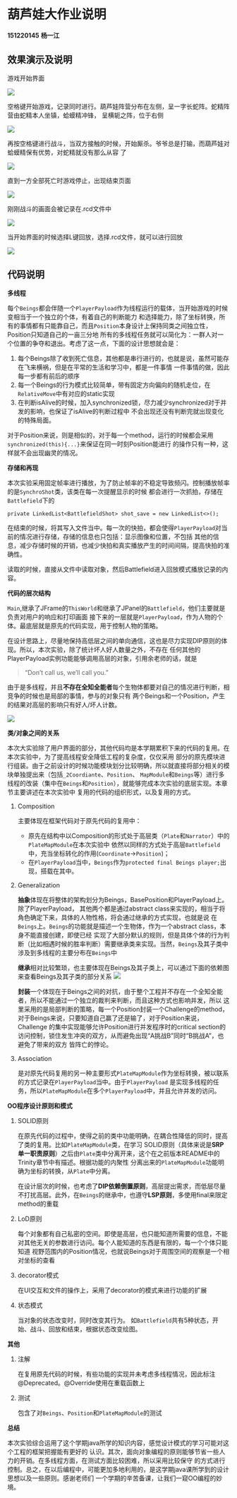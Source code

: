 葫芦娃大作业说明
=====
**151220145** **杨一江**

效果演示及说明
-----
游戏开始界面

![](./Pictures/Welcome%20Pic.jpg)

空格键开始游戏，记录同时进行。葫芦娃阵营分布在左侧，呈一字长蛇阵。蛇精阵营由蛇精本人坐镇，蛤蟆精冲锋，
呈横轭之阵，位于右侧

![](./Pictures/Begin%20Pic.jpg)

再按空格键进行战斗，当双方接触的时候，开始厮杀。爷爷总是打输，而葫芦娃对蛤蟆精保有优势，对蛇精就没有那么从容
了

![](./Pictures/Fight%20Pic.png)

直到一方全部死亡时游戏停止，出现结束页面

![](./Pictures/End%20Pic.png)

刚刚战斗的画面会被记录在.rcd文件中

![](./Pictures/Save%20Pic.png)

当开始界面的时候选择L键回放，选择.rcd文件，就可以进行回放

![](./Pictures/Choose%20Pic.png)

代码说明
-----
**多线程**

每个`Beings`都会伴随一个`PlayerPayload`作为线程运行的载体，当开始游戏的时候变相当于一个独立的个体，有着自己的判断能力
和选择能力，除了坐标转换，所有的事情都有只能靠自己，而且`Position`本身设计上保持同类之间独立性，Position只知道自己的一亩三分地
所有的多线程任务就可以简化为：一群人对一个位置的争夺和退出。考虑了这一点，下面的设计思想就会是：

1. 每个Beings除了收到死亡信息，其他都是串行进行的，也就是说，虽然可能存在飞来横祸，但是在平常的生活和学习中，都是一件事情
一件事情的做，因此每一步都有前后的顺序
2. 每一个Beings的行为模式比较简单，带有固定方向偏向的随机走位，在`RelativeMove`中有对应的static实现
3. 在判断isAlive的时候，加入synchronized锁，尽力减少synchronized对于并发的影响，也保证了isAlive的判断过程中
不会出现还没有判断完就出现变化的特殊局面。

对于Position来说，则是相似的，对于每一个method，运行的时候都会采用`synchronized(this){...}`来保证在同一时刻Position能进行
的操作只有一种，这样就不会出现幽灵的情况。

**存储和再现**

本次实验采用固定帧率进行播放，为了防止帧率的不稳定导致频闪。控制播放帧率的是`SynchroShot`类，该类在每一次提醒显示的时候
都会进行一次抓拍，存储在`Battlefield`下的
    
    private LinkedList<BattlefieldShot> shot_save = new LinkedList<>();
    
在结束的时候，将其写入文件当中。每一次的快拍，都会使得`PlayerPayload`对当前的情况进行存储，存储的信息也只包括：显示图像和位置，不包括
其他的信息，减少存储时候的开销，也减少快拍和真实播放产生的时间间隔，提高快拍的准确性。

读取的时候，直接从文件中读取对象，然后Battlefield进入回放模式播放记录的内容。

**代码的层次结构**

`Main`,继承了JFrame的`ThisWorld`和继承了JPanel的`Battlefield`，他们主要就是负责对用户的响应和打印画面
接下来的一层就是`PlayerPayload`，作为人物的个体。最底层就是原先的代码实现，用于控制人物的策略。

在设计思路上，尽量地保持高低层之间的单向通信，这也是尽力实现DIP原则的体现。所以，本次实验，除了统计坏人好人数量之外，不存在
任何其他的PlayerPayload实例功能能够调用高层的对象，引用余老师的话，就是

>“Don’t call us, we’ll call you.”

由于是多线程，并且**不存在全知全能者**每个生物体都要对自己的情况进行判断，相竞争的时候也是局部的事情，参与的对象只有
两个Beings和一个Position，产生的结果对高层的影响只有好人/坏人计数。

![](./Pictures/Re-use%20code.png)

**类/对象之间的关系**

本次大实验除了用户界面的部分，其他代码均是本学期累积下来的代码的复用。在本次实验中，为了提高线程安全降低工程的复杂度，仅仅采用
部分的原先模块进行组装。由于之前设计的时候功能模块划分比较明确，所以就直接将部分相关的模块单独提出来（包括`_2Coordiante`、`Position`、
`MapModule`和`Beings`等）进行多线程的改装（集中在`Beings`和`Position`），就能够完成本次实验的底层实现。本章节主要讲述在本次实验中
复用的代码的组织形式，以及复用的方式。

1. Composition

    主要体现在框架代码对于原先代码的复用中：
    + 原先在结构中以Composition的形式处于高层类（`Plate`和`Narrator`）中的`PlateMapModule`在本次实验中
      依然以同样的方式处于高层`Battlefield`中，充当坐标转化的作用(`Coordinate`->`Position`)；
    + 在`PlayerPayload`当中，`Beings`作为`protected final Beings player;`出现，搭载在其中。

2. Generalization

    **抽象**体现在将整体的架构划分为Beings，BasePosition和PlayerPayload上。除了PlayerPayload，
    其他两个都是通过abstract class来实现的，相当于将角色确定下来，具体的人物性格，将会通过继承的方式实现，也就是说
    在`Beings`上。`Beings`的功能就是描述一个生物体，作为一个abstract class，本身不能直接创建，即使已经
    实现了大部分默认的规则，但是具体个体的行为判断（比如相遇时候的胜率判断）需要继承类来实现。当然，`Beings`及其子类中涉及到多线程的主要分布在`Beings`中
    
    **继承**相对比较繁琐，也主要体现在Beings及其子类上，可以通过下面的依赖图来查看Beings及其子类的部分关系
    ![](./Pictures/Package%20character.png)
    
    **封装**一个体现在于Beings之间的对抗，由于整个工程并不存在一个全知全能者，所以不能通过一个独立的裁判来判断，而且这种方式也影响并发，所以
    这里采用的是局部判断的策略，每一个Position封装一个Challenge的method，对于Beings来说，只要知道自己赢了还是输了，对于Position来说，Challenge
    的集中实现能够允许Position进行并发程序时的critical section的访问控制，锁住发生冲突的双方，从而避免出现“A挑战B”同时“B挑战A”，也避免了带来的双方
    皆阵亡的悖论。
    
3. Association

    是对原先代码复用的另一种主要形式`PlateMapModule`作为坐标转换，被以联系的方式记录在`PlayerPayload`当中。由于`PlayerPayload`
    是实现多线程的任务，所以`PlateMapModule`在多个`PlayerPayload`中，并且允许并发的访问。
      
      
**OO程序设计原则和模式**

1. SOLID原则

    在原先代码的过程中，使得之前的类中功能明确，在耦合性降低的同时，提高了类的复用。比如`PlateMapModule`类，在学习
    SOLID原则（具体来说是**SRP单一职责原则**）之后由`Plate`类中分离开来，这个在之前版本README中的Trinity章节中有描述。根据功能的内聚性
    分离出来的`PlateMapModule`功能明确为坐标的转换，从`Plate`中分离。
    
    在设计层次的时候，也考虑了**DIP依赖倒置原则**，高层提出需求，而低层尽量不打扰高层。此外，在`Beings`的继承中，也遵守**LSP原则**，多使用final来限定method的重载
    
3. LoD原则

    每个对象都有自己私密的空间。即使是高层，也只能知道所需要的信息，不能对其他无关的参数进行访问。每个人能知道的东西是有限的，每一个个体只能知道
    视野范围内的Position情况，也就说Beings对于周围空间的观察是一个相对坐标的查看
    
2. decorator模式

    在UI交互和文件的操作上，采用了decorator的模式来进行功能的扩展
    
4. 状态模式

   当对象的状态改变时，同时改变其行为。
   如`Battlefield`共有5种状态，开始、战斗、回放和结束，根据状态改变绘图。
    
**其他**

1. 注解
    
    在复用原先代码的时候，有些功能的实现并未考虑多线程情况，因此标注@Deprecated。@Override使用在重载函数上
    
2. 测试

    包含了对`Beings`、`Position`和`PlateMapModule`的测试
    
**总结**

本次实验综合运用了这个学期java所学的知识内容，感觉设计模式的学习可能对这个工程的框架把握能有更好的
认识。其次，面向对象编程的原则能够节省一些人力的开销。在多线程方面，在测试方面比较困难，所以采用比较保守
的方式进行控制。总之，在以后编程中，可能更加多地利用的，是这学期java课所学到的设计思想以及一些原则。感谢老师们
一个学期的辛苦备课，让我们一窥OO编程的妙境。
   
